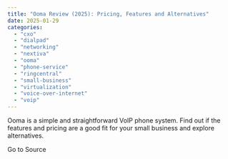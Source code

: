 ```yaml
---
title: "Ooma Review (2025): Pricing, Features and Alternatives"
date: 2025-01-29
categories: 
  - "cxo"
  - "dialpad"
  - "networking"
  - "nextiva"
  - "ooma"
  - "phone-service"
  - "ringcentral"
  - "small-business"
  - "virtualization"
  - "voice-over-internet"
  - "voip"
---
```


Ooma is a simple and straightforward VoIP phone system. Find out if the features and pricing are a good fit for your small business and explore alternatives.

Go to Source
